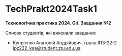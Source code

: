# TechPrakt2024Task1
**Технологічна практика 2024. Git. Завдання №2**

Список студентів, які виконали завдання:
* Купрієнко Анатолій Андрійович, група ІПЗ-22-2
ipz222_kaa@student.ztu.edu.ua 